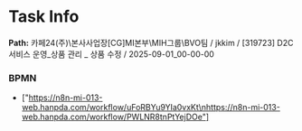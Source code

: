 # Task Info

**Path:** 카페24(주)\본사사업장\[CG]MI본부\MIH그룹\BVO팀 / jkkim / [319723] D2C 서비스 운영_상품 관리 _ 상품 수정 / 2025-09-01_00-00-00

### BPMN
- ["https://n8n-mi-013-web.hanpda.com/workflow/uFoRBYu9YIa0vxKt\nhttps://n8n-mi-013-web.hanpda.com/workflow/PWLNR8tnPtYejDOe"]

